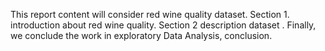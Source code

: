 This report content will consider red wine quality dataset. 
Section 1. introduction about red wine quality. 
Section 2 description dataset . 
Finally, we conclude the work in exploratory Data Analysis, conclusion.